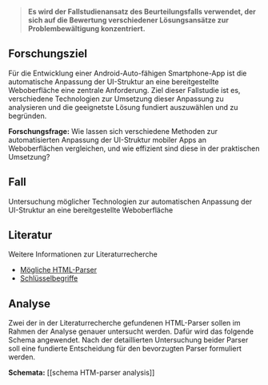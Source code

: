 > **Es wird der Fallstudienansatz des Beurteilungsfalls verwendet, der sich auf die Bewertung verschiedener Lösungsansätze zur Problembewältigung konzentriert.**

## Forschungsziel

Für die Entwicklung einer Android-Auto-fähigen Smartphone-App ist die automatische Anpassung der UI-Struktur an eine bereitgestellte Weboberfläche eine zentrale Anforderung. Ziel dieser Fallstudie ist es, verschiedene Technologien zur Umsetzung dieser Anpassung zu analysieren und die geeignetste Lösung fundiert auszuwählen und zu begründen.

**Forschungsfrage:**
Wie lassen sich verschiedene Methoden zur automatisierten Anpassung der UI-Struktur mobiler Apps an Weboberflächen vergleichen, und wie effizient sind diese in der praktischen Umsetzung?

## Fall

Untersuchung möglicher Technologien zur automatischen Anpassung der UI-Struktur an eine bereitgestellte Weboberfläche

## Literatur

Weitere Informationen zur Literaturrecherche

- [Mögliche HTML-Parser](html-parser.md)
- [Schlüsselbegriffe](buzzwords.md)

## Analyse

Zwei der in der Literaturrecherche gefundenen HTML-Parser sollen im Rahmen der Analyse genauer untersucht werden. Dafür wird das folgende Schema angewendet. Nach der detaillierten Untersuchung beider Parser soll eine fundierte Entscheidung für den bevorzugten Parser formuliert werden.

**Schemata:** [[schema HTM-parser analysis]]
